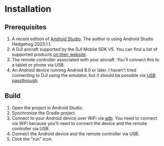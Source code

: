 # Installation

## Prerequisites

1. A recent edition of [Android Studio](https://developer.android.com/studio). The author is using Android Studio Hedgehog 2023.1.1.
2. A DJI aircraft supported by the DJI Mobile SDK V5. You can find a list of supported products [on their website](https://developer.dji.com/mobile-sdk/).
3. The remote controller associated with your aircraft. You'll connect this to a tablet or phone via USB.
4. An Android device running Android 8.0 or later. I haven't tried connecting to DJI using the emulator, but it should be possible via [USB passthrough](https://source.android.com/docs/automotive/start/passthrough).

## Build

1. Open the project in Android Studio.
2. Synchronize the Gradle project.
3. Connect to your Android device over WiFi via [adb](https://developer.android.com/tools/adb). You need to connect via WiFi because you'll need to connect the device and the remote controller via USB.
4. Connect the Android device and the remote controller via USB.
5. Click the "run" icon.
